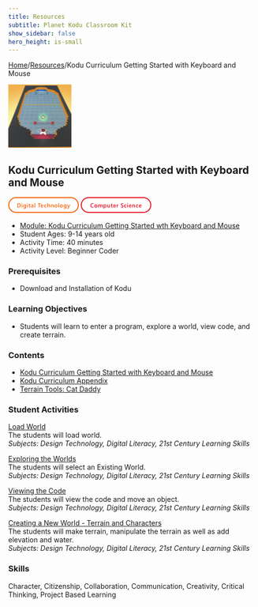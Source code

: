 ```yaml
---
title: Resources
subtitle: Planet Kodu Classroom Kit
show_sidebar: false
hero_height: is-small
---
```


[Home](..)/[Resources](.)/Kodu Curriculum Getting Started with Keyboard and Mouse

[![](getting_started_with_keyboard_and_mouse.png)](https://www.kodugamelab.com/worlds/#T4X1-9ojQEujLDuxvnQMDQ==)

## Kodu Curriculum Getting Started with Keyboard and Mouse
![Digital Technology](dt.png) ![Computer Science](cs.png)

* [Module: Kodu Curriculum Getting Started wth Keyboard and Mouse](1_Kodu_Curriculum_Getting_Started_Keyboard_and_Mouse.pdf)
* Student Ages: 9-14 years old
* Activity Time: 40 minutes
* Activity Level: Beginner Coder

### Prerequisites 
* Download and Installation of Kodu

### Learning Objectives
* Students will learn to enter a program, explore a world, view code, and create terrain.

### Contents
* [Kodu Curriculum Getting Started with Keyboard and Mouse](1_Kodu_Curriculum_Getting_Started_Keyboard_and_Mouse.pdf)
* [Kodu Curriculum Appendix](Kodu_Curriculum_Appendix.pdf)
* [Terrain Tools: Cat Daddy](https://www.kodugamelab.com/worlds/#la0mN6apSEGGNGopgKY2Dg==)

### Student Activities
[Load World](1_Kodu_Curriculum_Getting_Started_Keyboard_and_Mouse.pdf#page=3)<br>
The students will load world.<br>
*Subjects: Design Technology, Digital Literacy, 21st Century Learning Skills*

[Exploring the Worlds](1_Kodu_Curriculum_Getting_Started_Keyboard_and_Mouse.pdf#page=4)<br>
The students will select an Existing World.<br>
*Subjects: Design Technology, Digital Literacy, 21st Century Learning Skills*

[Viewing the Code](1_Kodu_Curriculum_Getting_Started_Keyboard_and_Mouse.pdf#page=6)<br>
The students will view the code and move an object.<br>
*Subjects: Design Technology, Digital Literacy, 21st Century Learning Skills*

[Creating a New World - Terrain and Characters](1_Kodu_Curriculum_Getting_Started_Keyboard_and_Mouse.pdf#page=7)<br>
The students will make terrain, manipulate the terrain as well as add elevation and water.<br>
*Subjects: Design Technology, Digital Literacy, 21st Century Learning Skills*

### Skills
Character,
Citizenship,
Collaboration,
Communication,
Creativity,
Critical Thinking,
Project Based Learning 
